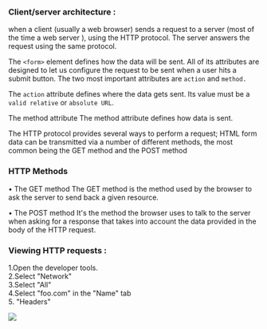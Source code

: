 ### Client/server architecture :
when a client (usually a web browser) 
sends a request to a server (most of the time a web server ), using the HTTP protocol. 
The server answers the request using the same protocol.


The `<form>` element defines how the data will be sent. All of its attributes are designed
to let us configure the request to be sent when a user hits a submit button. The two most important attributes are `action` and `method.`

The `action` attribute defines where the data gets sent. Its value must be a `valid relative` or `absolute URL`.

The method attribute
The method attribute defines how data is sent.

The HTTP protocol provides several ways to perform a request; HTML form data can be transmitted 
via a number of different methods, the most common being the GET method and the POST method

### HTTP Methods
• The GET method
The GET method is the method used by the browser to ask the server to send back a given resource.

• The POST method
It's the method the browser uses to talk to the server when asking 
for a response that takes into account the data provided in the body of the HTTP request.

### Viewing HTTP requests :

1.Open the developer tools.\
2.Select "Network"\
3.Select "All"\
4.Select "foo.com" in the "Name" tab\
5. "Headers"

![](https://developer.mozilla.org/en-US/docs/Learn/Forms/Sending_and_retrieving_form_data/network-monitor.png)
